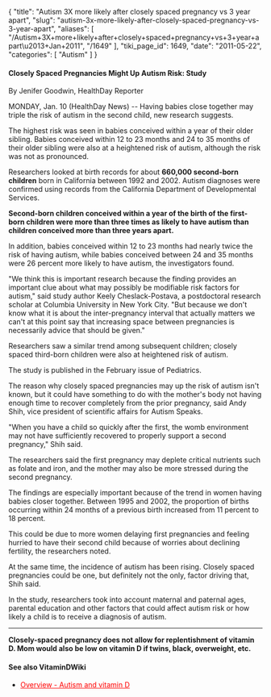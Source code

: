 {
  "title": "Autism 3X more likely after closely spaced pregnancy vs 3 year apart",
  "slug": "autism-3x-more-likely-after-closely-spaced-pregnancy-vs-3-year-apart",
  "aliases": [
    "/Autism+3X+more+likely+after+closely+spaced+pregnancy+vs+3+year+apart\u2013+Jan+2011",
    "/1649"
  ],
  "tiki_page_id": 1649,
  "date": "2011-05-22",
  "categories": [
    "Autism"
  ]
}


#### Closely Spaced Pregnancies Might Up Autism Risk: Study

By Jenifer Goodwin, HealthDay Reporter

MONDAY, Jan. 10 (HealthDay News) -- Having babies close together may triple the risk of autism in the second child, new research suggests.

The highest risk was seen in babies conceived within a year of their older sibling. Babies conceived within 12 to 23 months and 24 to 35 months of their older sibling were also at a heightened risk of autism, although the risk was not as pronounced.

Researchers looked at birth records for about  **660,000 second-born children**  born in California between 1992 and 2002. Autism diagnoses were confirmed using records from the California Department of Developmental Services.

 **Second-born children conceived within a year of the birth of the first-born children were more than three times as likely to have autism than children conceived more than three years apart.** 

In addition, babies conceived within 12 to 23 months had nearly twice the risk of having autism, while babies conceived between 24 and 35 months were 26 percent more likely to have autism, the investigators found.

"We think this is important research because the finding provides an important clue about what may possibly be modifiable risk factors for autism," said study author Keely Cheslack-Postava, a postdoctoral research scholar at Columbia University in New York City. "But because we don't know what it is about the inter-pregnancy interval that actually matters we can't at this point say that increasing space between pregnancies is necessarily advice that should be given."

Researchers saw a similar trend among subsequent children; closely spaced third-born children were also at heightened risk of autism.

The study is published in the February issue of Pediatrics.

The reason why closely spaced pregnancies may up the risk of autism isn't known, but it could have something to do with the mother's body not having enough time to recover completely from the prior pregnancy, said Andy Shih, vice president of scientific affairs for Autism Speaks.

"When you have a child so quickly after the first, the womb environment may not have sufficiently recovered to properly support a second pregnancy," Shih said.

The researchers said the first pregnancy may deplete critical nutrients such as folate and iron, and the mother may also be more stressed during the second pregnancy.

The findings are especially important because of the trend in women having babies closer together. Between 1995 and 2002, the proportion of births occurring within 24 months of a previous birth increased from 11 percent to 18 percent.

This could be due to more women delaying first pregnancies and feeling hurried to have their second child because of worries about declining fertility, the researchers noted.

At the same time, the incidence of autism has been rising. Closely spaced pregnancies could be one, but definitely not the only, factor driving that, Shih said.

In the study, researchers took into account maternal and paternal ages, parental education and other factors that could affect autism risk or how likely a child is to receive a diagnosis of autism.

---

 **Closely-spaced pregnancy does not allow for replentishment of vitamin D.  Mom would also be low on vitamin D if twins, black, overweight,  etc.** 

#### See also VitaminDWiki

* <a href="/posts/overview-autism-and-vitamin-d" style="color: red; text-decoration: underline;" title="This link has an unknown page_id: 605">Overview - Autism and vitamin D</a>

